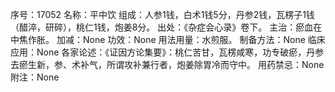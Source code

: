 序号：17052
名称：平中饮
组成：人参1钱，白术1钱5分，丹参2钱，瓦楞子1钱（醋淬，研碎），桃仁1钱，炮姜8分。
出处：《杂症会心录》卷下。
主治：瘀血在中焦作胀。
加减：None
功效：None
用法用量：水煎服。
制备方法：None
临床应用：None
各家论述：《证因方论集要》：桃仁苦甘，瓦楞咸寒，功专破瘀，丹参去瘀生新，参、术补气，所谓攻补兼行者，炮姜除胃冷而守中。
用药禁忌：None
附注：None
